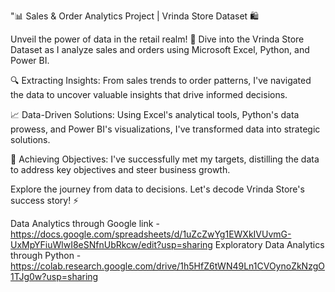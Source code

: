 "📊 Sales & Order Analytics Project | Vrinda Store Dataset 🛍️

Unveil the power of data in the retail realm! 🚀 Dive into the Vrinda Store Dataset as I analyze sales and orders using Microsoft Excel, Python, and Power BI.

🔍 Extracting Insights:
From sales trends to order patterns, I've navigated the data to uncover valuable insights that drive informed decisions.

📈 Data-Driven Solutions:
Using Excel's analytical tools, Python's data prowess, and Power BI's visualizations, I've transformed data into strategic solutions.

🎯 Achieving Objectives:
I've successfully met my targets, distilling the data to address key objectives and steer business growth.

Explore the journey from data to decisions. Let's decode Vrinda Store's success story! ⚡

Data Analytics through Google link - https://docs.google.com/spreadsheets/d/1uZcZwYg1EWXkIVUvmG-UxMpYFiuWlwI8eSNfnUbRkcw/edit?usp=sharing
Exploratory Data Analytics through Python - https://colab.research.google.com/drive/1h5HfZ6tWN49Ln1CVOynoZkNzgO1TJg0w?usp=sharing


